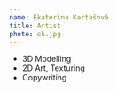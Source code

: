 ```yaml
---
name: Ekaterina Kartašová
title: Artist
photo: ek.jpg
---
```


* 3D Modelling
* 2D Art, Texturing
* Copywriting
